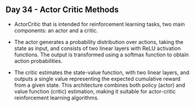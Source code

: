 ## Day 34 - Actor Critic Methods

- ActorCritic that is intended for reinforcement learning tasks, two main components: an actor and a critic.

- The actor generates a probability distribution over actions, taking the state as input, and consists of two linear layers with ReLU activation functions. The output is transformed using a softmax function to obtain action probabilities.

- The critic estimates the state-value function, with two linear layers, and outputs a single value representing the expected cumulative reward from a given state. This architecture combines both policy (actor) and value function (critic) estimation, making it suitable for actor-critic reinforcement learning algorithms.